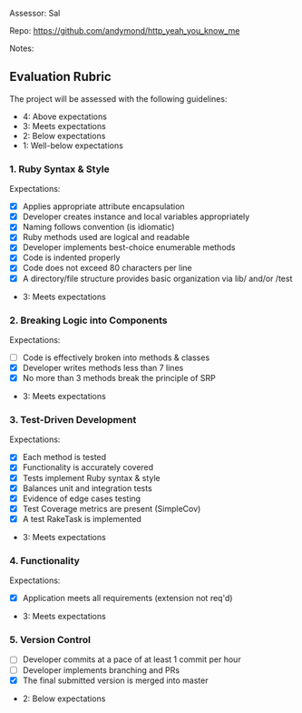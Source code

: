 Assessor: Sal

Repo: https://github.com/andymond/http_yeah_you_know_me

Notes:

## Evaluation Rubric

The project will be assessed with the following guidelines:

* 4: Above expectations
* 3: Meets expectations
* 2: Below expectations
* 1: Well-below expectations

### 1. Ruby Syntax & Style

Expectations:

- [X] Applies appropriate attribute encapsulation
- [X] Developer creates instance and local variables appropriately
- [X] Naming follows convention (is idiomatic)
- [X] Ruby methods used are logical and readable
- [X] Developer implements best-choice enumerable methods
- [X] Code is indented properly
- [X] Code does not exceed 80 characters per line
- [X] A directory/file structure provides basic organization via lib/ and/or /test

* 3: Meets expectations

### 2. Breaking Logic into Components

Expectations:

- [ ] Code is effectively broken into methods & classes
- [X] Developer writes methods less than 7 lines
- [X] No more than 3 methods break the principle of SRP

* 3: Meets expectations

### 3. Test-Driven Development

Expectations:

- [X] Each method is tested
- [X] Functionality is accurately covered
- [X] Tests implement Ruby syntax & style
- [X] Balances unit and integration tests
- [X] Evidence of edge cases testing
- [X] Test Coverage metrics are present (SimpleCov)
- [X] A test RakeTask is implemented

* 3: Meets expectations

### 4. Functionality

Expectations:

- [X] Application meets all requirements (extension not req'd)

* 3: Meets expectations

### 5. Version Control

- [ ] Developer commits at a pace of at least 1 commit per hour
- [ ] Developer implements branching and PRs
- [X] The final submitted version is merged into master

* 2: Below expectations
